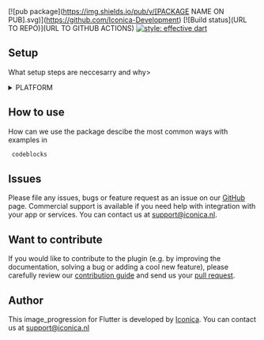 [![pub package](https://img.shields.io/pub/v/[PACKAGE NAME ON PUB].svg)](https://github.com/Iconica-Development) [![Build status](URL TO REPO)](URL TO GITHUB ACTIONS) [![style: effective dart](https://img.shields.io/badge/style-effective_dart-40c4ff.svg)](https://github.com/tenhobi/effective_dart) 



## Setup

What setup steps are neccesarry and why>

<details>
<summary>PLATFORM</summary>
    
specific platform steps

</details>

## How to use

How can we use the package descibe the most common ways with examples in 
```dart
 codeblocks
``` 

## Issues

Please file any issues, bugs or feature request as an issue on our [GitHub](https://github.com/Iconica-Development/images_progression) page. Commercial support is available if you need help with integration with your app or services. You can contact us at [support@iconica.nl](mailto:support@iconica.nl).

## Want to contribute

If you would like to contribute to the plugin (e.g. by improving the documentation, solving a bug or adding a cool new feature), please carefully review our [contribution guide](./CONTRIBUTING.md) and send us your [pull request](https://github.com/Iconica-Development/images_progression/pulls).

## Author

This image_progression for Flutter is developed by [Iconica](https://iconica.nl). You can contact us at <support@iconica.nl>